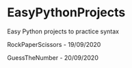 # EasyPythonProjects
Easy Python projects to practice syntax

RockPaperScissors - 19/09/2020

GuessTheNumber - 20/09/2020

